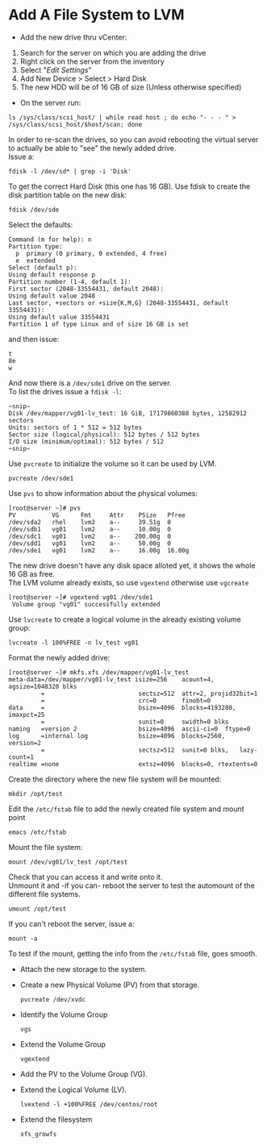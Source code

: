# Add A File System to LVM

- Add the new drive thru vCenter:  
1. Search for the server on which you are adding the drive  
2. Right click on the server from the inventory  
3. Select "*Edit Settings*"  
4. Add New Device > Select > Hard Disk  
5. The new HDD will be of 16 GB of size (Unless otherwise specified)
- On the server run:

``ls /sys/class/scsi_host/ | while read host ; do echo "- - - " > /sys/class/scsi_host/$host/scan; done``

In order to re-scan the drives, so you can avoid rebooting the virtual server to actually be able to "see" the newly added drive.  
Issue a:  

    fdisk -l /dev/sd* | grep -i 'Disk'

To get the correct Hard Disk (this one has 16 GB).
Use fdisk to create the disk partition table on the new disk:  

    fdisk /dev/sde

Select the defaults:

    Command (m for help): n
    Partition type:
      p  primary (0 primary, 0 extended, 4 free)
      e  extended
    Select (default p):
    Using default response p
    Partition number (1-4, default 1):
    First sector (2048-33554431, default 2048):
    Using default value 2048
    Last sector, +sectors or +size{K,M,G} (2048-33554431, default 33554431):
    Using default value 33554431
    Partition 1 of type Linux and of size 16 GB is set

and then issue:  

    t 
    8e
    w

And now there is a ``/dev/sde1`` drive on the server.  
To list the drives issue a ``fdisk -l``:

    ~snip~
    Disk /dev/mapper/vg01-lv_test: 16 GiB, 17179860388 bytes, 12582912 sectors
    Units: sectors of 1 * 512 = 512 bytes
    Sector size (logical/physical): 512 bytes / 512 bytes
    I/O size (minimum/optimal): 512 bytes / 512
    ~snip~

Use ``pvcreate`` to initialize the volume so it can be used by LVM.  

``pvcreate /dev/sde1``  

Use ``pvs`` to show information about the physical volumes:  

    [root@server ~]# pvs
    PV          VG      Fmt     Attr    PSize   Pfree
    /dev/sda2   rhel    lvm2    a--     39.51g  0
    /dev/sdb1   vg01    lvm2    a--     10.00g  0
    /dev/sdc1   vg01    lvm2    a--    200.00g  0    
    /dev/sdd1   vg01    lvm2    a--     50.00g  0    
    /dev/sde1   vg01    lvm2    a--     16.00g  16.00g   

The new drive doesn't have any disk space alloted yet, it shows the whole 16 GB as free.  
The LVM volume already exists, so use ``vgextend`` otherwise use ``vgcreate``  

    [root@server ~]# vgextend vg01 /dev/sde1
     Volume group "vg01" successfully extended

Use ``lvcreate`` to create a logical volume in the already existing volume group:  

``lvcreate -l 100%FREE -n lv_test vg01``  

Format the newly added drive:  

    [root@server ~]# mkfs.xfs /dev/mapper/vg01-lv_test
    meta-data=/dev/mapper/vg01-lv_test isize=256    acount=4, agsize=1048320 blks
             =                          sectsz=512  attr=2, projid32bit=1
             =                          crc=0       finobt=0
    data     =                          bsize=4096  blocks=4193280, imaxpct=25
             =                          sunit=0     swidth=0 blks
    naming   =version 2                 bsize=4096  ascii-ci=0  ftype=0
    log      =internal log              bsize=4096  blocks=2560,    version=2
             =                          sectsz=512  sunit=0 blks,   lazy-count=1
    realtime =none                      extsz=4096  blocks=0, rtextents=0

Create the directory where the new file system will be mounted:

    mkdir /opt/test

Edit the ``/etc/fstab`` file to add the newly created file system and mount point  

    emacs /etc/fstab

Mount the file system:  

    mount /dev/vg01/lv_test /opt/test

Check that you can access it and write onto it.  
Unmount it and -if you can- reboot the server to test the automount of the different file systems.

    umount /opt/test

If you can't reboot the server, issue a:

    mount -a

To test if the mount, getting the info from the ``/etc/fstab`` file, goes smooth.



* Attach the new storage to the system.
* Create a new Physical Volume (PV) from that storage.

  ``pvcreate /dev/xvdc``

* Identify the Volume Group

  ``vgs``

* Extend the Volume Group

  ``vgextend``

* Add the PV to the Volume Group (VG).

* Extend the Logical Volume (LV).

  ``lvextend -l +100%FREE /dev/centos/root``

* Extend the filesystem

  ``xfs_growfs``


